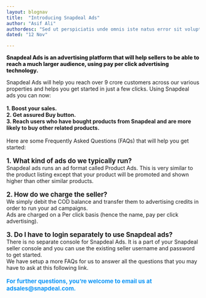 ```yaml
---
layout: blognav
title:  "Introducing Snapdeal Ads"
author: "Asif Ali"
authordesc: "Sed ut perspiciatis unde omnis iste natus error sit voluptatem antium doloremque laudantium, totam rem aperiam, eaque ipsa quae. "
dated: "12 Nov"

---
```


<p class="lead" style="font-weight:800;"> Snapdeal Ads is an advertising platform that will help sellers to be able to reach a much larger audience, using pay per click advertising technology. </p>
<p> Snapdeal Ads will help you reach over 9 crore customers across our various properties and helps you get started in just a few clicks. Using Snapdeal ads you can now:
	<br/>
	<br/> <strong>1. Boost your sales.</strong>
	<br/> <strong>2. Get assured Buy button.</strong>
	<br/> <strong>3. Reach users who have bought products from Snapdeal and are more likely to buy other related products.</strong>
	<br/>
	<br/> Here are some Frequently Asked Questions (FAQs) that will help you get started:
	<br/>
	<br/> <strong style="font-size:17px">1. What kind of ads do we typically run?</strong>
	<br/> Snapdeal ads runs an ad format called Product Ads. This is very similar to the product listing except that your product will be promoted and shown higher than other similar products.
	<br/>
	<br/> <strong style="font-size:17px">2. How do we charge the seller?</strong>
	<br/> We simply debit the COD balance and transfer them to advertising credits in order to run your ad campaigns.
	<br/> Ads are charged on a Per click basis (hence the name, pay per click advertising).
	<br/>
	<br/> <strong style="font-size:17px">3. Do I have to login separately to use Snapdeal ads?</strong>
	<br/> There is no separate console for Snapdeal Ads. It is a part of your Snapdeal seller console and you can use the existing seller username and password to get started.
	<br/> We have setup a more FAQs for us to answer all the questions that you may have to ask at this following link.
	<br/>
	<br/> <strong style="color:#0A94F7;font-size:15px">For further questions, you’re welcome to email us at adsales@snapdeal.com.</strong>
	<br/> </p>